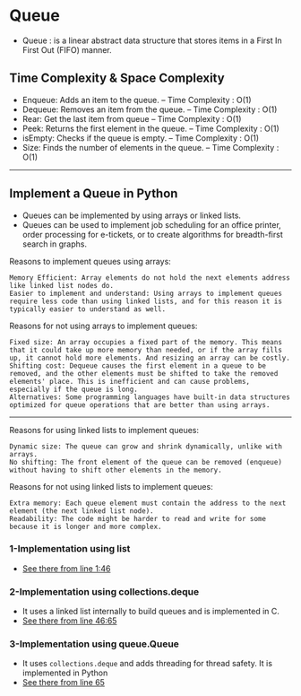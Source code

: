 # Queue

- Queue :  is a linear abstract data structure that stores items in a First In First Out (FIFO) manner.

## Time Complexity & Space Complexity

- Enqueue: Adds an item to the queue. – Time Complexity : O(1)
- Dequeue: Removes an item from the queue. – Time Complexity : O(1)
- Rear: Get the last item from queue – Time Complexity : O(1)
- Peek: Returns the first element in the queue. – Time Complexity : O(1)
- isEmpty: Checks if the queue is empty. – Time Complexity : O(1)
- Size: Finds the number of elements in the queue. – Time Complexity : O(1)
---
## Implement a Queue in Python

- Queues can be implemented by using arrays or linked lists.
- Queues can be used to implement job scheduling for an office printer, order processing for e-tickets, or to create algorithms for breadth-first search in graphs.

Reasons to implement queues using arrays:

    Memory Efficient: Array elements do not hold the next elements address like linked list nodes do.
    Easier to implement and understand: Using arrays to implement queues require less code than using linked lists, and for this reason it is typically easier to understand as well.

Reasons for not using arrays to implement queues:

    Fixed size: An array occupies a fixed part of the memory. This means that it could take up more memory than needed, or if the array fills up, it cannot hold more elements. And resizing an array can be costly.
    Shifting cost: Dequeue causes the first element in a queue to be removed, and the other elements must be shifted to take the removed elements' place. This is inefficient and can cause problems, especially if the queue is long.
    Alternatives: Some programming languages have built-in data structures optimized for queue operations that are better than using arrays.
---
Reasons for using linked lists to implement queues:

    Dynamic size: The queue can grow and shrink dynamically, unlike with arrays.
    No shifting: The front element of the queue can be removed (enqueue) without having to shift other elements in the memory.

Reasons for not using linked lists to implement queues:

    Extra memory: Each queue element must contain the address to the next element (the next linked list node).
    Readability: The code might be harder to read and write for some because it is longer and more complex.

### 1-Implementation using list
- [See there from line 1:46 ](./Queue.py)

### 2-Implementation using collections.deque
- It uses a linked list internally to build queues and is implemented in C.
- [See there from line 46:65 ](./Queue.py)

### 3-Implementation using queue.Queue
- It uses `collections.deque` and adds threading for thread safety. It is implemented in Python
- [See there from line 65](./Queue.py)
